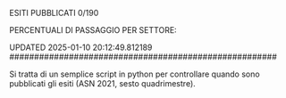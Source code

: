 ESITI PUBBLICATI 0/190 

PERCENTUALI DI PASSAGGIO PER SETTORE:

UPDATED 2025-01-10 20:12:49.812189
###################################################### 

Si tratta di un semplice script in python per controllare quando sono pubblicati gli esiti (ASN 2021, sesto quadrimestre).

